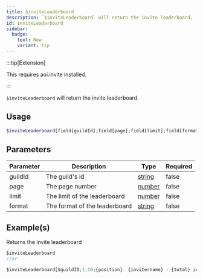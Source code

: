 ```yaml
---
title: $inviteLeaderboard
description: `$inviteLeaderboard` will return the invite leaderboard.
id: inviteLeaderboard
sidebar: 
  badge:
    text: New
    variant: tip
---
```


:::tip[Extension]

This requires aoi.invite installed.

:::

`$inviteLeaderboard` will return the invite leaderboard.

## Usage

```php
$inviteLeaderboard[field[guildId];field[page];field[limit];field[format]]
```

## Parameters

| Parameter | Description                   | Type   | Required |
| --------- | ----------------------------- | ------ | -------- |
| guildId   | The guild's id                | [string](https://developer.mozilla.org/en-US/docs/Web/JavaScript/Reference/Global_Objects/String) | false    |
| page      | The page number               | [number](https://developer.mozilla.org/en-US/docs/Web/JavaScript/Reference/Global_Objects/Number) | false    |
| limit     | The limit of the leaderboard  | [number](https://developer.mozilla.org/en-US/docs/Web/JavaScript/Reference/Global_Objects/Number) | false    |
| format    | The format of the leaderboard | [string](https://developer.mozilla.org/en-US/docs/Web/JavaScript/Reference/Global_Objects/String) | false    |

## Example(s)

Returns the invite leaderboard

```javascript
$inviteLeaderboard
//or

$inviteLeaderboard[$guildID;1;10;{position}. {invitername} - {total} invites]
```
